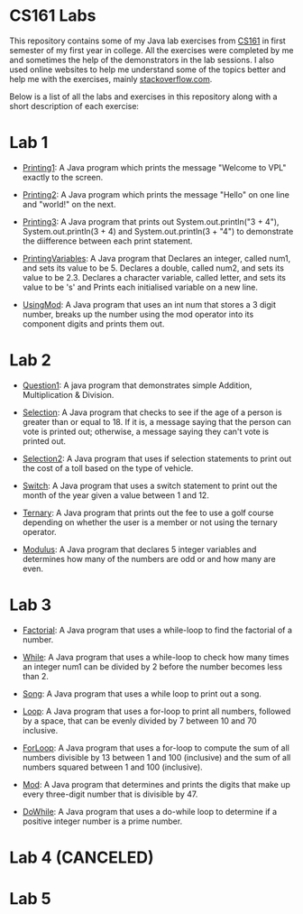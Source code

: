 # CS161 Labs
This repository contains some of my Java lab exercises from [CS161](http://apps.maynoothuniversity.ie/courses/?TARGET=MODULE&MODE=VIEW&MODULE_CODE=CS161#ANCHOR_SEARCH) in first semester of my first year in college. All the exercises were completed by me and sometimes the help of the demonstrators in the lab sessions. I also used online websites to help me understand some of the topics better and help me with the exercises, mainly [stackoverflow.com](https://stackoverflow.com/).

Below is a list of all the labs and exercises in this repository along with a short description of each exercise:

# Lab 1
- [Printing1](https://github.com/ArturMK98/CS161-Labs/blob/master/Lab%201/Printing.java): A Java program which prints the message "Welcome to VPL" exactly to the screen.

- [Printing2](https://github.com/ArturMK98/CS161-Labs/blob/master/Lab%201/Printing2.java): A Java program which prints the message "Hello" on one line and "world!" on the next.

- [Printing3](https://github.com/ArturMK98/CS161-Labs/blob/master/Lab%201/Printing3.java): A Java program that prints out System.out.println("3 + 4"), System.out.println(3 + 4) and System.out.println(3 + "4") to demonstrate the diifference between each print statement.

- [PrintingVariables](https://github.com/ArturMK98/CS161-Labs/blob/master/Lab%201/PrintingVariables.java): A Java program that Declares an integer, called num1, and sets its value to be 5. Declares a double, called num2, and sets its value to be 2.3. Declares a character variable, called letter, and sets its value to be 's' and Prints each initialised variable on a new line.

- [UsingMod](https://github.com/ArturMK98/CS161-Labs/blob/master/Lab%201/UsingMod.java): A Java program that uses an int num that stores a 3 digit number, breaks up the number using the mod operator into its component digits and prints them out.

# Lab 2
- [Question1](https://github.com/ArturMK98/CS161-Labs/blob/master/Lab%202/Question1.java): A java program that demonstrates simple Addition, Multiplication & Division.

- [Selection](https://github.com/ArturMK98/CS161-Labs/blob/master/Lab%202/Selection.java): A Java program that checks to see if the age of a person is greater than or equal to 18. If it is, a message saying that the person can vote is printed out; otherwise, a message saying they can't vote is printed out.

- [Selection2](https://github.com/ArturMK98/CS161-Labs/blob/master/Lab%202/Selection2.java):  A Java program that uses if selection statements to print out the cost of a toll based on the type of vehicle.

- [Switch](https://github.com/ArturMK98/CS161-Labs/blob/master/Lab%202/Switch.java): A Java program that uses a switch statement to print out the month of the year given a value between 1 and 12.

- [Ternary](https://github.com/ArturMK98/CS161-Labs/blob/master/Lab%202/Ternary.java): A Java program that prints out the fee to use a golf course depending on whether the user is a member or not using the ternary operator.

- [Modulus](https://github.com/ArturMK98/CS161-Labs/blob/master/Lab%202/Modulus.java): A Java program that declares 5 integer variables and determines how many of the numbers are odd or and how many are even.

# Lab 3

- [Factorial](https://github.com/ArturMK98/CS161-Labs/blob/master/Lab%203/Factorial.java): A Java program that uses a while-loop to find the factorial of a number.

- [While](https://github.com/ArturMK98/CS161-Labs/blob/master/Lab%203/While.java): A Java program that uses a while-loop to check how many times an integer num1 can be divided by 2 before the number becomes less than 2.

- [Song](https://github.com/ArturMK98/CS161-Labs/blob/master/Lab%203/Song.java): A Java program that uses a while loop to print out a song.

- [Loop](https://github.com/ArturMK98/CS161-Labs/blob/master/Lab%203/Loop.java): A Java program that uses a for-loop to print all numbers, followed by a space, that can be evenly divided by 7 between 10 and 70 inclusive.

- [ForLoop](https://github.com/ArturMK98/CS161-Labs/blob/master/Lab%203/ForLoop.java): A Java program that uses a for-loop to compute the sum of all numbers divisible by 13 between 1 and 100 (inclusive) and the sum of all numbers squared between 1 and 100 (inclusive).

- [Mod](https://github.com/ArturMK98/CS161-Labs/blob/master/Lab%203/Mod.java): A Java program that determines and prints the digits that make up every three-digit number that is divisible by 47.

- [DoWhile](https://github.com/ArturMK98/CS161-Labs/blob/master/Lab%203/DoWhile.java): A Java program that uses a do-while loop to determine if a positive integer number is a prime number.

# Lab 4 (CANCELED)

# Lab 5









